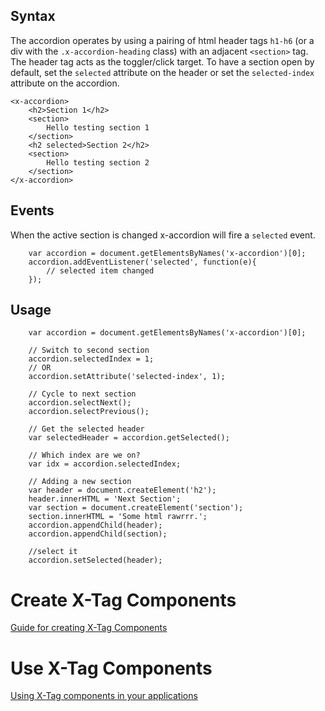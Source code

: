 ## Syntax

The accordion operates by using a pairing of html header tags ```h1-h6``` (or a div with the `.x-accordion-heading` class) with an adjacent ```<section>``` tag.  The header tag acts as the toggler/click target.  To have a section open by default, set the ```selected``` attribute on the header or set the ```selected-index``` attribute on the accordion.

```
<x-accordion>
	<h2>Section 1</h2>
	<section>
		Hello testing section 1
	</section>
	<h2 selected>Section 2</h2>
	<section>
		Hello testing section 2
	</section>
</x-accordion>
```


## Events
When the active section is changed x-accordion will fire a ```selected``` event.

```
	var accordion = document.getElementsByNames('x-accordion')[0];
	accordion.addEventListener('selected', function(e){
		// selected item changed
	});

```

## Usage

```
	var accordion = document.getElementsByNames('x-accordion')[0];
	
	// Switch to second section	
	accordion.selectedIndex = 1;
	// OR
	accordion.setAttribute('selected-index', 1);

	// Cycle to next section
	accordion.selectNext();
	accordion.selectPrevious();

	// Get the selected header
	var selectedHeader = accordion.getSelected();

	// Which index are we on?
	var idx = accordion.selectedIndex;

	// Adding a new section
	var header = document.createElement('h2');
	header.innerHTML = 'Next Section';
	var section = document.createElement('section');
	section.innerHTML = 'Some html rawrrr.';
	accordion.appendChild(header);
	accordion.appendChild(section);
	
	//select it
	accordion.setSelected(header);

```


# Create X-Tag Components

[Guide for creating X-Tag Components](https://github.com/x-tag/core/wiki/Creating-X-Tag-Components)

# Use X-Tag Components

[Using X-Tag components in your applications](https://github.com/x-tag/core/wiki/Using-X-Tag-Components-in-your-application)

